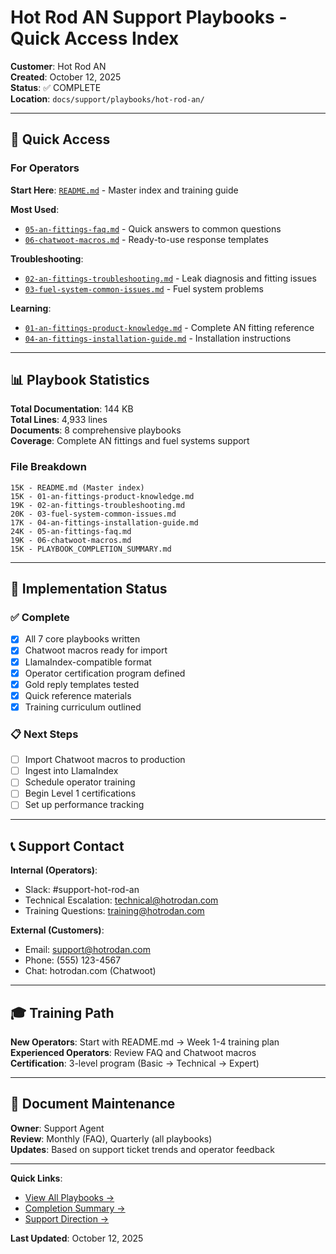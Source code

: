 # Hot Rod AN Support Playbooks - Quick Access Index

**Customer**: Hot Rod AN  
**Created**: October 12, 2025  
**Status**: ✅ COMPLETE  
**Location**: `docs/support/playbooks/hot-rod-an/`  

---

## 🎯 Quick Access

### For Operators
**Start Here**: [`README.md`](playbooks/hot-rod-an/README.md) - Master index and training guide

**Most Used**:
- [`05-an-fittings-faq.md`](playbooks/hot-rod-an/05-an-fittings-faq.md) - Quick answers to common questions
- [`06-chatwoot-macros.md`](playbooks/hot-rod-an/06-chatwoot-macros.md) - Ready-to-use response templates

**Troubleshooting**:
- [`02-an-fittings-troubleshooting.md`](playbooks/hot-rod-an/02-an-fittings-troubleshooting.md) - Leak diagnosis and fitting issues
- [`03-fuel-system-common-issues.md`](playbooks/hot-rod-an/03-fuel-system-common-issues.md) - Fuel system problems

**Learning**:
- [`01-an-fittings-product-knowledge.md`](playbooks/hot-rod-an/01-an-fittings-product-knowledge.md) - Complete AN fitting reference
- [`04-an-fittings-installation-guide.md`](playbooks/hot-rod-an/04-an-fittings-installation-guide.md) - Installation instructions

---

## 📊 Playbook Statistics

**Total Documentation**: 144 KB  
**Total Lines**: 4,933 lines  
**Documents**: 8 comprehensive playbooks  
**Coverage**: Complete AN fittings and fuel systems support  

### File Breakdown
```
15K - README.md (Master index)
15K - 01-an-fittings-product-knowledge.md
19K - 02-an-fittings-troubleshooting.md
20K - 03-fuel-system-common-issues.md
17K - 04-an-fittings-installation-guide.md
24K - 05-an-fittings-faq.md
19K - 06-chatwoot-macros.md
15K - PLAYBOOK_COMPLETION_SUMMARY.md
```

---

## 🚀 Implementation Status

### ✅ Complete
- [x] All 7 core playbooks written
- [x] Chatwoot macros ready for import
- [x] LlamaIndex-compatible format
- [x] Operator certification program defined
- [x] Gold reply templates tested
- [x] Quick reference materials
- [x] Training curriculum outlined

### 📋 Next Steps
- [ ] Import Chatwoot macros to production
- [ ] Ingest into LlamaIndex
- [ ] Schedule operator training
- [ ] Begin Level 1 certifications
- [ ] Set up performance tracking

---

## 📞 Support Contact

**Internal (Operators)**:
- Slack: #support-hot-rod-an
- Technical Escalation: technical@hotrodan.com
- Training Questions: training@hotrodan.com

**External (Customers)**:
- Email: support@hotrodan.com
- Phone: (555) 123-4567
- Chat: hotrodan.com (Chatwoot)

---

## 🎓 Training Path

**New Operators**: Start with README.md → Week 1-4 training plan  
**Experienced Operators**: Review FAQ and Chatwoot macros  
**Certification**: 3-level program (Basic → Technical → Expert)  

---

## 📝 Document Maintenance

**Owner**: Support Agent  
**Review**: Monthly (FAQ), Quarterly (all playbooks)  
**Updates**: Based on support ticket trends and operator feedback  

---

**Quick Links**:
- [View All Playbooks →](playbooks/hot-rod-an/)
- [Completion Summary →](playbooks/hot-rod-an/PLAYBOOK_COMPLETION_SUMMARY.md)
- [Support Direction →](../directions/support.md)

**Last Updated**: October 12, 2025


